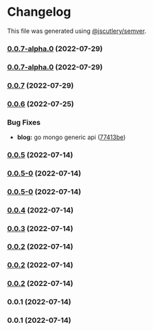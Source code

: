 # Changelog

This file was generated using [@jscutlery/semver](https://github.com/jscutlery/semver).

### [0.0.7-alpha.0](https://github.com/yurikrupnik/nx-go-playground/compare/infra-my-kube-controller-0.0.6...infra-my-kube-controller-0.0.7-alpha.0) (2022-07-29)

### [0.0.7-alpha.0](https://github.com/yurikrupnik/nx-go-playground/compare/infra-my-kube-controller-0.0.6...infra-my-kube-controller-0.0.7-alpha.0) (2022-07-29)

### [0.0.7](https://github.com/yurikrupnik/nx-go-playground/compare/infra-my-kube-controller-0.0.6...infra-my-kube-controller-0.0.7) (2022-07-29)

### [0.0.6](https://github.com/yurikrupnik/nx-go-playground/compare/infra-my-kube-controller-0.0.5...infra-my-kube-controller-0.0.6) (2022-07-25)


### Bug Fixes

* **blog:** go mongo generic api ([77413be](https://github.com/yurikrupnik/nx-go-playground/commit/77413be3dc5465ca2ea131409d5d05c530e14e53))

### [0.0.5](https://github.com/yurikrupnik/nx-go-playground/compare/infra-my-kube-controller-0.0.5-0...infra-my-kube-controller-0.0.5) (2022-07-14)

### [0.0.5-0](https://github.com/yurikrupnik/nx-go-playground/compare/infra-my-kube-controller-0.0.4...infra-my-kube-controller-0.0.5-0) (2022-07-14)

### [0.0.5-0](https://github.com/yurikrupnik/nx-go-playground/compare/infra-my-kube-controller-0.0.4...infra-my-kube-controller-0.0.5-0) (2022-07-14)

### [0.0.4](https://github.com/yurikrupnik/nx-go-playground/compare/infra-my-kube-controller-0.0.3...infra-my-kube-controller-0.0.4) (2022-07-14)

### [0.0.3](https://github.com/yurikrupnik/nx-go-playground/compare/infra-my-kube-controller-0.0.2...infra-my-kube-controller-0.0.3) (2022-07-14)

### [0.0.2](https://github.com/yurikrupnik/nx-go-playground/compare/infra-my-kube-controller-0.0.1...infra-my-kube-controller-0.0.2) (2022-07-14)

### [0.0.2](https://github.com/yurikrupnik/nx-go-playground/compare/infra-my-kube-controller-0.0.1...infra-my-kube-controller-0.0.2) (2022-07-14)

### [0.0.2](https://github.com/yurikrupnik/nx-go-playground/compare/infra-my-kube-controller-0.0.1...infra-my-kube-controller-0.0.2) (2022-07-14)

### 0.0.1 (2022-07-14)

### 0.0.1 (2022-07-14)
